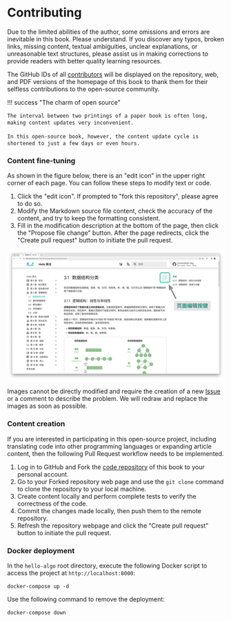 # Contributing

Due to the limited abilities of the author, some omissions and errors are inevitable in this book. Please understand. If you discover any typos, broken links, missing content, textual ambiguities, unclear explanations, or unreasonable text structures, please assist us in making corrections to provide readers with better quality learning resources.

The GitHub IDs of all [contributors](https://github.com/krahets/hello-algo/graphs/contributors) will be displayed on the repository, web, and PDF versions of the homepage of this book to thank them for their selfless contributions to the open-source community.

!!! success "The charm of open source"

    The interval between two printings of a paper book is often long, making content updates very inconvenient.
    
    In this open-source book, however, the content update cycle is shortened to just a few days or even hours.

### Content fine-tuning

As shown in the figure below, there is an "edit icon" in the upper right corner of each page. You can follow these steps to modify text or code.

1. Click the "edit icon". If prompted to "fork this repository", please agree to do so.
2. Modify the Markdown source file content, check the accuracy of the content, and try to keep the formatting consistent.
3. Fill in the modification description at the bottom of the page, then click the "Propose file change" button. After the page redirects, click the "Create pull request" button to initiate the pull request.

![Edit page button](contribution.assets/edit_markdown.png)

Images cannot be directly modified and require the creation of a new [Issue](https://github.com/krahets/hello-algo/issues) or a comment to describe the problem. We will redraw and replace the images as soon as possible.

### Content creation

If you are interested in participating in this open-source project, including translating code into other programming languages or expanding article content, then the following Pull Request workflow needs to be implemented.

1. Log in to GitHub and Fork the [code repository](https://github.com/krahets/hello-algo) of this book to your personal account.
2. Go to your Forked repository web page and use the `git clone` command to clone the repository to your local machine.
3. Create content locally and perform complete tests to verify the correctness of the code.
4. Commit the changes made locally, then push them to the remote repository.
5. Refresh the repository webpage and click the "Create pull request" button to initiate the pull request.

### Docker deployment

In the `hello-algo` root directory, execute the following Docker script to access the project at `http://localhost:8000`:

```shell
docker-compose up -d
```

Use the following command to remove the deployment:

```shell
docker-compose down
```
